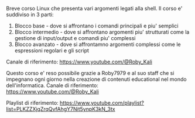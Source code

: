 Breve corso Linux che presenta vari argomenti legati alla shell.
Il corso e' suddiviso in 3 parti:
1. Blocco base - dove si affrontano i comandi principali e piu' semplici
2. Blocco intermedio - dove si affrontano argomenti piu' strutturati come la gestione di input/output e comandi piu' complessi
3. Blocco avanzato - dove si affrontamno argomenti complessi come le espressioni regolari e gli script

Canale di riferimento: https://www.youtube.com/@Roby_Kali

Questo corso e' reso possibile grazie a Roby7979 e al suo staff che si impegnano ogni giorno nella creazione di contenuti educational nel mondo dell'informatica.
Canale di riferimento: https://www.youtube.com/@Roby_Kali

Playlist di riferimento: https://www.youtube.com/playlist?list=PLKZZXjqZrqQvfAhgY7Nit5ynpK3kN_3tx
